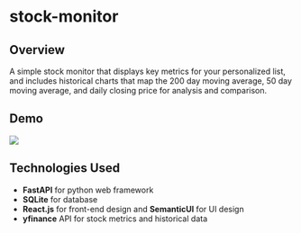# stock-monitor

## Overview
A simple stock monitor that displays key metrics for your personalized list, and includes historical charts that map the 200 day moving average, 50 day moving average, and daily closing price for analysis and comparison.

## Demo
![](https://github.com/chiangvincent/stock-monitor/blob/master/stock-monitor-demo.gif)

## Technologies Used
- **FastAPI** for python web framework
- **SQLite** for database
- **React.js** for front-end design and **SemanticUI** for UI design
- **yfinance** API for stock metrics and historical data
    
